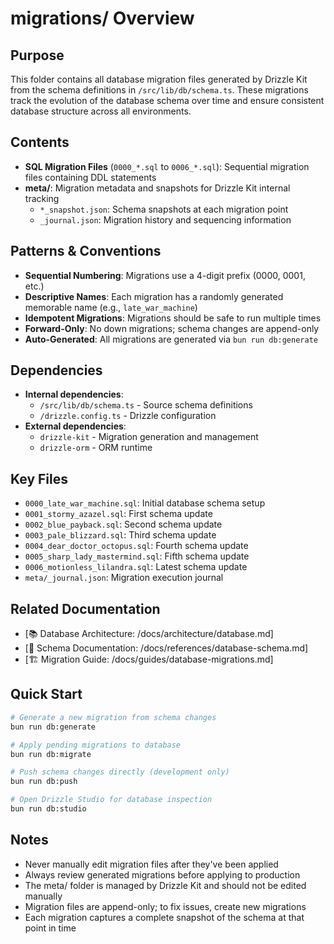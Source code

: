 # migrations/ Overview

## Purpose
This folder contains all database migration files generated by Drizzle Kit from the schema definitions in `/src/lib/db/schema.ts`. These migrations track the evolution of the database schema over time and ensure consistent database structure across all environments.

## Contents
- **SQL Migration Files** (`0000_*.sql` to `0006_*.sql`): Sequential migration files containing DDL statements
- **meta/**: Migration metadata and snapshots for Drizzle Kit internal tracking
  - `*_snapshot.json`: Schema snapshots at each migration point
  - `_journal.json`: Migration history and sequencing information

## Patterns & Conventions
- **Sequential Numbering**: Migrations use a 4-digit prefix (0000, 0001, etc.)
- **Descriptive Names**: Each migration has a randomly generated memorable name (e.g., `late_war_machine`)
- **Idempotent Migrations**: Migrations should be safe to run multiple times
- **Forward-Only**: No down migrations; schema changes are append-only
- **Auto-Generated**: All migrations are generated via `bun run db:generate`

## Dependencies
- **Internal dependencies**: 
  - `/src/lib/db/schema.ts` - Source schema definitions
  - `/drizzle.config.ts` - Drizzle configuration
- **External dependencies**: 
  - `drizzle-kit` - Migration generation and management
  - `drizzle-orm` - ORM runtime

## Key Files
- `0000_late_war_machine.sql`: Initial database schema setup
- `0001_stormy_azazel.sql`: First schema update
- `0002_blue_payback.sql`: Second schema update
- `0003_pale_blizzard.sql`: Third schema update
- `0004_dear_doctor_octopus.sql`: Fourth schema update
- `0005_sharp_lady_mastermind.sql`: Fifth schema update
- `0006_motionless_lilandra.sql`: Latest schema update
- `meta/_journal.json`: Migration execution journal

## Related Documentation
- [📚 Database Architecture: /docs/architecture/database.md]
- [🔗 Schema Documentation: /docs/references/database-schema.md]
- [🏗️ Migration Guide: /docs/guides/database-migrations.md]

## Quick Start
```bash
# Generate a new migration from schema changes
bun run db:generate

# Apply pending migrations to database
bun run db:migrate

# Push schema changes directly (development only)
bun run db:push

# Open Drizzle Studio for database inspection
bun run db:studio
```

## Notes
- Never manually edit migration files after they've been applied
- Always review generated migrations before applying to production
- The meta/ folder is managed by Drizzle Kit and should not be edited manually
- Migration files are append-only; to fix issues, create new migrations
- Each migration captures a complete snapshot of the schema at that point in time